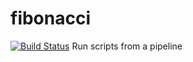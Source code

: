 # fibonacci
[![Build Status](http://ec2-34-225-99-191.compute-1.amazonaws.com/buildStatus/icon?job=fibonacci)](http://ec2-34-225-99-191.compute-1.amazonaws.com/job/fibonacci/)
Run scripts from a pipeline
